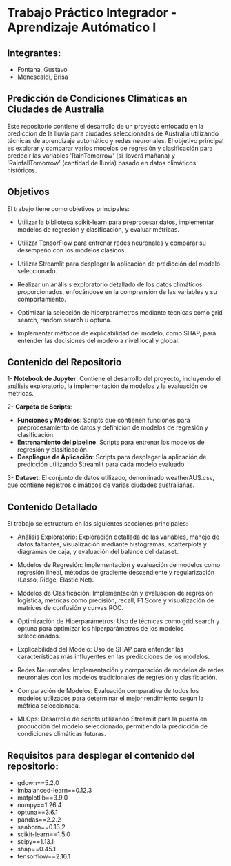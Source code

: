 # Trabajo Práctico Integrador - Aprendizaje Autómatico I

## Integrantes:
-  Fontana, Gustavo
-  Menescaldi, Brisa

## **Predicción de Condiciones Climáticas en Ciudades de Australia**

Este repositorio contiene el desarrollo de un proyecto enfocado en la predicción de la lluvia para ciudades seleccionadas de Australia utilizando técnicas de aprendizaje automático y redes neuronales. El objetivo principal es explorar y comparar varios modelos de regresión y clasificación para predecir las variables 'RainTomorrow' (si lloverá mañana) y 'RainfallTomorrow' (cantidad de lluvia) basado en datos climáticos históricos.

## **Objetivos**
El trabajo tiene como objetivos principales:

-  Utilizar la biblioteca scikit-learn para preprocesar datos, implementar modelos de regresión y clasificación, y evaluar métricas.

-  Utilizar TensorFlow para entrenar redes neuronales y comparar su desempeño con los modelos clásicos.

-  Utilizar Streamlit para desplegar la aplicación de predicción del modelo seleccionado.

-  Realizar un análisis exploratorio detallado de los datos climáticos proporcionados, enfocándose en la comprensión de las variables y su comportamiento.

-  Optimizar la selección de hiperparámetros mediante técnicas como grid search, random search u optuna.

-  Implementar métodos de explicabilidad del modelo, como SHAP, para entender las decisiones del modelo a nivel local y global.

## **Contenido del Repositorio**

1-  **Notebook de Jupyter**: Contiene el desarrollo del proyecto, incluyendo el análisis exploratorio, la implementación de modelos y la evaluación de métricas.

2-  **Carpeta de Scripts**:
-  **Funciones y Modelos**: Scripts que contienen funciones para preprocesamiento de datos y definición de modelos de regresión y clasificación.
-  **Entrenamiento del pipeline**: Scripts para entrenar los modelos de regresión y clasificación.
-  **Despliegue de Aplicación**: Scripts para desplegar la aplicación de predicción utilizando Streamlit para cada modelo evaluado.

3-  **Dataset**: El conjunto de datos utilizado, denominado weatherAUS.csv, que contiene registros climáticos de varias ciudades australianas.

## **Contenido Detallado**

El trabajo se estructura en las siguientes secciones principales:

-  Análisis Exploratorio: Exploración detallada de las variables, manejo de datos faltantes, visualización mediante histogramas, scatterplots y diagramas de caja, y evaluación del balance del dataset.

-  Modelos de Regresión: Implementación y evaluación de modelos como regresión lineal, métodos de gradiente descendiente y regularización (Lasso, Ridge, Elastic Net).

-  Modelos de Clasificación: Implementación y evaluación de regresión logística, métricas como precisión, recall, F1 Score y visualización de matrices de confusión y curvas ROC.

-  Optimización de Hiperparámetros: Uso de técnicas como grid search y optuna para optimizar los hiperparámetros de los modelos seleccionados.

-  Explicabilidad del Modelo: Uso de SHAP para entender las características más influyentes en las predicciones de los modelos.

-  Redes Neuronales: Implementación y comparación de modelos de redes neuronales con los modelos tradicionales de regresión y clasificación.

-  Comparación de Modelos: Evaluación comparativa de todos los modelos utilizados para determinar el mejor rendimiento según la métrica seleccionada.

-  MLOps: Desarrollo de scripts utilizando Streamlit para la puesta en producción del modelo seleccionado, permitiendo la predicción de condiciones climáticas futuras.

## **Requisitos para desplegar el contenido del repositorio**:
-  gdown==5.2.0
-  imbalanced-learn==0.12.3
-  matplotlib==3.9.0
-  numpy==1.26.4
-  optuna==3.6.1
-  pandas==2.2.2
-  seaborn==0.13.2
-  scikit-learn==1.5.0
-  scipy==1.13.1
-  shap==0.45.1
-  tensorflow==2.16.1
